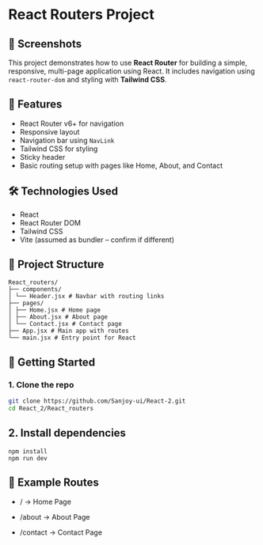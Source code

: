# React Routers Project

## 📸 Screenshots


This project demonstrates how to use **React Router** for building a simple, responsive, multi-page application using React. It includes navigation using `react-router-dom` and styling with **Tailwind CSS**.

## 🚀 Features

- React Router v6+ for navigation
- Responsive layout
- Navigation bar using `NavLink`
- Tailwind CSS for styling
- Sticky header
- Basic routing setup with pages like Home, About, and Contact

## 🛠️ Technologies Used

- React
- React Router DOM
- Tailwind CSS
- Vite (assumed as bundler – confirm if different)

## 📂 Project Structure

```
React_routers/
├── components/
│ └── Header.jsx # Navbar with routing links
├── pages/
│ ├── Home.jsx # Home page
│ ├── About.jsx # About page
│ └── Contact.jsx # Contact page
├── App.jsx # Main app with routes
└── main.jsx # Entry point for React
```


## 🧪 Getting Started

### 1. Clone the repo

```bash
git clone https://github.com/Sanjoy-ui/React-2.git
cd React_2/React_routers
```
## 2. Install dependencies
```
npm install
npm run dev

```
## 🔗 Example Routes
- / → Home Page

- /about → About Page

- /contact → Contact Page
  
